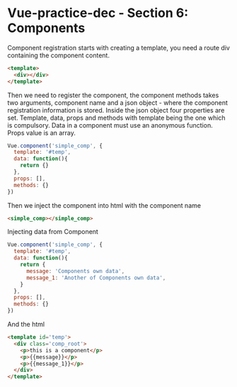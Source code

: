 # Vue-practice-dec - Section 6: Components

Component registration starts with creating a template, you need a route div containing the component content.

``` html
<template>
  <div></div>
</template>
```
Then we need to register the component, the component methods takes two arguments, component name and a json object - where the component registration information is stored.  Inside the json object four properties are set.  Template, data, props and methods with template being the one which is compulsory.  Data in a component must use an anonymous function. Props value is an array.

``` javascript
Vue.component('simple_comp', {
  template: '#temp',
  data: function(){
    return {}
  },
  props: [],
  methods: {}
})
```
Then we inject the component into html with the component name
``` html
<simple_comp></simple_comp>
```
Injecting data from Component

``` javascript
Vue.component('simple_comp', {
  template: '#temp',
  data: function(){
    return {
      message: 'Components own data',
      message_1: 'Another of Components own data',
    }
  },
  props: [],
  methods: {}
})
```
And the html
``` html
<template id='temp'>
  <div class='comp_root'>
    <p>this is a component</p>
    <p>{{message}}</p>
    <p>{{message_1}}</p>
  </div>
</template>
```
